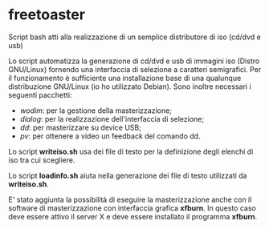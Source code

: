 # freetoaster
Script bash atti alla realizzazione di un semplice distributore di iso (cd/dvd e usb)

Lo script automatizza la generazione di cd/dvd e usb di immagini iso (Distro GNU/Linux) fornendo una interfaccia di selezione a caratteri semigrafici.
Per il funzionamento è sufficiente una installazione base di una qualunque distribuzione GNU/Linux (io ho utilizzato Debian).
Sono inoltre necessari i seguenti pacchetti:
* _wodim_:  per la gestione della masterizzazione;
* _dialog_: per la realizzazione dell'interfaccia di selezione;
* _dd_: per masterizzare su device USB;
* *pv*: per ottenere a video un feedback del comando dd.

Lo script **writeiso.sh** usa dei file di testo per la definizione degli elenchi di iso tra cui scegliere.

Lo script **loadinfo.sh** aiuta nella generazione dei file di testo utilizzati da **writeiso.sh**.

E' stato aggiunta la possibilità di eseguire la masterizzazione anche con il software di masterizzazione con interfaccia grafica **xfburn**. In questo caso deve essere attivo il server X e deve essere installato il programma **xfburn**.

